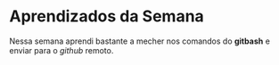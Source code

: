# Aprendizados da Semana
Nessa semana aprendi bastante a mecher nos comandos do **gitbash** e enviar
para o *github* remoto.